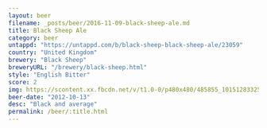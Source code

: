 ```yaml
---
layout: beer
filename: _posts/beer/2016-11-09-black-sheep-ale.md
title: Black Sheep Ale
category: beer
untappd: "https://untappd.com/b/black-sheep-black-sheep-ale/23059"
country: "United Kingdom"
brewery: "Black Sheep"
breweryURL: "/brewery/black-sheep.html"
style: "English Bitter"
score: 2
img: https://scontent.xx.fbcdn.net/v/t1.0-0/p480x480/485855_10151283325868745_1357546171_n.jpg?oh=36b47fe7857297ad635f2e58c69e1e38&oe=5A1A0B5F
beer-date: "2012-10-13"
desc: "Black and average"
permalink: /beer/:title.html
---
```

